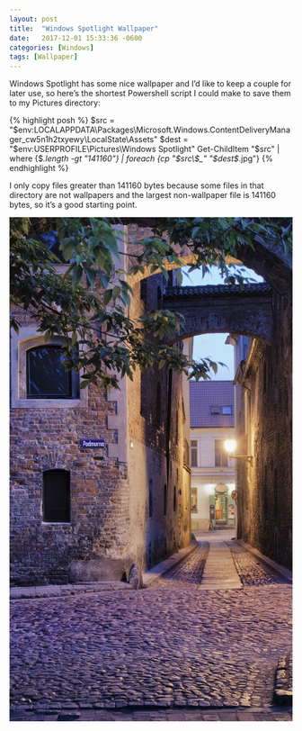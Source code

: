 ```yaml
---
layout: post
title:  "Windows Spotlight Wallpaper"
date:   2017-12-01 15:33:36 -0600
categories: [Windows]
tags: [Wallpaper]
---
```


Windows Spotlight has some nice wallpaper and I’d like to keep a couple for later use, so here’s the shortest Powershell script I could make to save them to my Pictures directory:

{% highlight posh %}
$src = "$env:LOCALAPPDATA\Packages\Microsoft.Windows.ContentDeliveryManager_cw5n1h2txyewy\LocalState\Assets"
$dest = "$env:USERPROFILE\Pictures\Windows Spotlight"
Get-ChildItem "$src" | where {$_.length -gt "141160"} | foreach {cp "$src\$_" "$dest\$_.jpg"}
{% endhighlight %}

I only copy files greater than 141160 bytes because some files in that directory are not wallpapers and the largest non-wallpaper file is 141160 bytes, so it’s a good starting point.

![wallpaper](/assets/2017/12/windows-spotlight.jpg)
